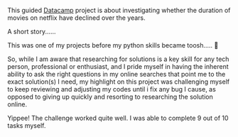 This guided [Datacamp](https://app.datacamp.com/workspace/w/46c5c4a6-6428-418a-9f49-5f4761fd0733) project is about investigating whether the duration of movies on netflix have declined over the years. 

A short story......

This was one of my projects before my python skills became toosh..... :star_struck:

So, while I am aware that researching for solutions is a key skill for any tech person, professional or enthusiast, and I pride myself in having the inherent ability to ask the right questions in my online searches that point me to the exact solution(s) I need, my highlight on this project was challenging myself to keep reviewing and adjusting my codes until i fix any bug I cause, as opposed to giving up quickly and resorting to researching the solution online.

Yippee! The challenge worked quite well. I was able to complete 9 out of 10 tasks myself.



